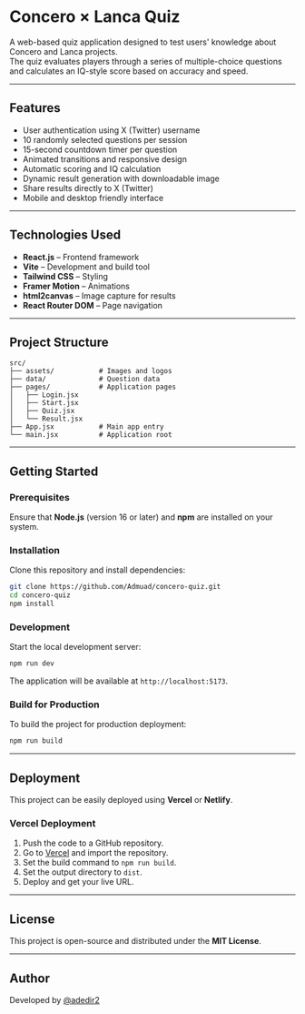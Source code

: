 # Concero × Lanca Quiz

A web-based quiz application designed to test users' knowledge about Concero and Lanca projects.  
The quiz evaluates players through a series of multiple-choice questions and calculates an IQ-style score based on accuracy and speed.

---

## Features

- User authentication using X (Twitter) username  
- 10 randomly selected questions per session  
- 15-second countdown timer per question  
- Animated transitions and responsive design  
- Automatic scoring and IQ calculation  
- Dynamic result generation with downloadable image  
- Share results directly to X (Twitter)  
- Mobile and desktop friendly interface  

---

## Technologies Used

- **React.js** – Frontend framework  
- **Vite** – Development and build tool  
- **Tailwind CSS** – Styling  
- **Framer Motion** – Animations  
- **html2canvas** – Image capture for results  
- **React Router DOM** – Page navigation  

---

## Project Structure

```
src/
├── assets/           # Images and logos
├── data/             # Question data
├── pages/            # Application pages
│   ├── Login.jsx
│   ├── Start.jsx
│   ├── Quiz.jsx
│   └── Result.jsx
├── App.jsx           # Main app entry
└── main.jsx          # Application root
```

---

## Getting Started

### Prerequisites
Ensure that **Node.js** (version 16 or later) and **npm** are installed on your system.

### Installation
Clone this repository and install dependencies:
```bash
git clone https://github.com/Admuad/concero-quiz.git
cd concero-quiz
npm install
```

### Development
Start the local development server:
```bash
npm run dev
```
The application will be available at `http://localhost:5173`.

### Build for Production
To build the project for production deployment:
```bash
npm run build
```

---

## Deployment

This project can be easily deployed using **Vercel** or **Netlify**.  

### Vercel Deployment
1. Push the code to a GitHub repository.  
2. Go to [Vercel](https://vercel.com) and import the repository.  
3. Set the build command to `npm run build`.  
4. Set the output directory to `dist`.  
5. Deploy and get your live URL.

---

## License

This project is open-source and distributed under the **MIT License**.

---

## Author

Developed by [@adedir2](https://x.com/adedir2)
